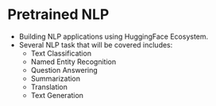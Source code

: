 # Pretrained NLP
- Building NLP applications using HuggingFace Ecosystem. 
- Several NLP task that will be covered includes:
    - Text Classification
    - Named Entity Recognition
    - Question Answering
    - Summarization
    - Translation
    - Text Generation
